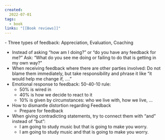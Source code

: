 ```yaml
---
created: 
  2022-07-01
tags:
  - book
links: "[[Book reviews]]"
---
```


﻿- Three types of feedback: Appreciation, Evaluation, Coaching
- Instead of asking “how am I doing?” or “do you have any feedback for me?” Ask: “What do you see me doing or failing to do that is getting in my own way?”
- When receiving feedback where there are other parties involved: Do not blame them immediately, but take responsibility and phrase it like “it would help me change if, ….”
- Emotional response to feedback: 50-40-10 rule:
	- 50% is wired in
	- 40% is how we decide to react to it
	- 10% is given by circumstances: who we live with, how we live, …
- How to dismantle distortion regarding Feedback
	- Prepare for feedback
- When giving contradicting statements, try to connect them with “and” instead of “but”:
	- I am going to study music but that is going to make you worry.
	- I am going to study music and that is going to make you worry.
